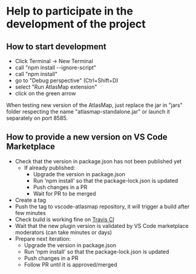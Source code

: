 # Help to participate in the development of the project

## How to start development

* Click Terminal -> New Terminal
* call "npm install --ignore-script"
* call "npm install"
* go to "Debug perspective" (Ctrl+Shift+D)
* select "Run AtlasMap extension"
* click on the green arrow

When testing new version of the AtlasMap, just replace the jar in "jars" folder respecting the name "atlasmap-standalone.jar" or launch it separately on port 8585.

## How to provide a new version on VS Code Marketplace

* Check that the version in package.json has not been published yet
  * If already published:
    * Upgrade the version in package.json
    * Run 'npm install' so that the package-lock.json is updated
    * Push changes in a PR
    * Wait for PR to be merged
* Create a tag
* Push the tag to vscode-atlasmap repository, it will trigger a build after few minutes
* Check build is working fine on [Travis CI](https://travis-ci.org/jboss-fuse/vscode-atlasmap)
* Wait that the new plugin version is validated by VS Code marketplace moderators (can take minutes or days)
* Prepare next iteration:
  * Upgrade the version in package.json
  * Run 'npm install' so that the package-lock.json is updated
  * Push changes in a PR
  * Follow PR until it is approved/merged